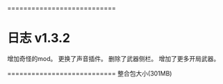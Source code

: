 ===========================
# 日志 v1.3.2
增加奇怪的mod。
更换了声音插件。
删除了武器侧栏。
增加了更多开局武器。

===========================
整合包大小(301MB)